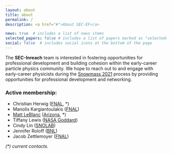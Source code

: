 ```yaml
---
layout: about
title: about
permalink: /
description: <a href="#">About SEC-EF</a>

news: true  # includes a list of news items
selected_papers: false # includes a list of papers marked as "selected={true}"
social: false  # includes social icons at the bottom of the page
---
```


<p>The <b>SEC-Inreach</b> team is interested in fostering opportunities for professional development and building cohesion within the early-career particle physics community. We hope to reach out to and engage with early-career physicists during the <a href="https://snowmass21.org/">Snowmass 2021</a> process by providing opportunities for professional development and networking.</p>

<p><h3>Active membership:</h3>
 <ul>
	<li>Christian Herwig (<a href="https://cms.fnal.gov/">FNAL</a>, *)</li>
        <li>Manolis Kargiantoulakis (<a href="https://muon.fnal.gov/">FNAL</a>)</li>
	<li><a href="https://cern.ch/leblanc">Matt LeBlanc</a> (<a href="http://atlas.physics.arizona.edu/">Arizona</a>, *)</li>
	<li>Tiffany Lewis (<a href="https://www.nasa.gov/goddard">NASA Goddard</a>)</li>
	<li>Cindy Lin (<a href="https://www.snolab.ca/science/experiments/snoplus">SNOLAB</a>)</li>
 	<li>Jennifer Roloff (<a href="https://www.bnl.gov/ATLAS/">BNL</a>)</li>
 	<li>Jacob Zettlemoyer (<a href="https://neutrinophysics.fnal.gov/neutrino-division/">FNAL</a>)</li>
 </ul>
 <i>(*) current contacts.</i>
</p>

